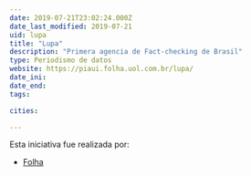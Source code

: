 ```yaml
---
date: 2019-07-21T23:02:24.000Z
date_last_modified: 2019-07-21
uid: lupa
title: "Lupa"
description: "Primera agencia de Fact-checking de Brasil"
type: Periodismo de datos
website: https://piaui.folha.uol.com.br/lupa/
date_ini: 
date_end: 
tags:

cities: 

---
```


Esta iniciativa fue realizada por:

- [Folha](/organizaciones/folha-de-sao-paulo)
